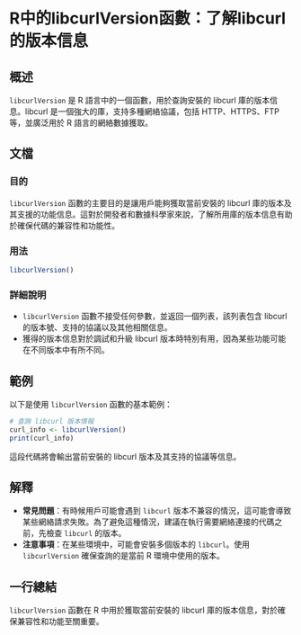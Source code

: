 <!--
Meta Description: # R中的libcurlVersion函數：了解libcurl的版本信息 ## 概述 `libcurlVersion` 是 R 語言中的一個函數，用於查詢安裝的 libcurl 庫的版本信息。libcurl 是一個強大的庫，支持多種網絡協議，包括 HTTP、HTTPS、FTP等，並廣泛用於 R 語言...
Meta Keywords: libcurl, libcurlversion, 庫的版本信息, curl_info, r中的libcurlversion函數
-->

# R中的libcurlVersion函數：了解libcurl的版本信息

## 概述
`libcurlVersion` 是 R 語言中的一個函數，用於查詢安裝的 libcurl 庫的版本信息。libcurl 是一個強大的庫，支持多種網絡協議，包括 HTTP、HTTPS、FTP等，並廣泛用於 R 語言的網絡數據獲取。

## 文檔
### 目的
`libcurlVersion` 函數的主要目的是讓用戶能夠獲取當前安裝的 libcurl 庫的版本及其支援的功能信息。這對於開發者和數據科學家來說，了解所用庫的版本信息有助於確保代碼的兼容性和功能性。

### 用法
```R
libcurlVersion()
```

### 詳細說明
- `libcurlVersion` 函數不接受任何參數，並返回一個列表，該列表包含 libcurl 的版本號、支持的協議以及其他相關信息。
- 獲得的版本信息對於調試和升級 libcurl 版本時特別有用，因為某些功能可能在不同版本中有所不同。

## 範例
以下是使用 `libcurlVersion` 函數的基本範例：

```R
# 查詢 libcurl 版本情報
curl_info <- libcurlVersion()
print(curl_info)
```

這段代碼將會輸出當前安裝的 libcurl 版本及其支持的協議等信息。

## 解釋
- **常見問題**：有時候用戶可能會遇到 `libcurl` 版本不兼容的情況，這可能會導致某些網絡請求失敗。為了避免這種情況，建議在執行需要網絡連接的代碼之前，先檢查 `libcurl` 的版本。
- **注意事項**：在某些環境中，可能會安裝多個版本的 `libcurl`。使用 `libcurlVersion` 確保查詢的是當前 R 環境中使用的版本。

## 一行總結
`libcurlVersion` 函數在 R 中用於獲取當前安裝的 libcurl 庫的版本信息，對於確保兼容性和功能至關重要。